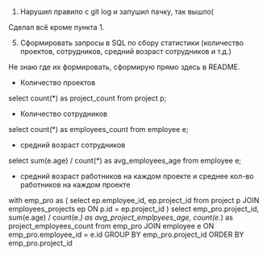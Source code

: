 1. Нарушил правило с git log и запушил пачку, так вышло(

Сделал всё кроме пункта 1. 

5. Сформировать запросы в SQL по сбору статистики (количество проектов, сотрудников, средний возраст сотрудников и т.д.)

Не знаю где их формировать, сформирую прямо здесь в README.

* Количество проектов

select count(*) as project_count from project p;

* Количество сотрудников

select count(*) as employees_count from employee e;

* средний возраст сотрудников

select sum(e.age) / count(*)  as avg_employees_age from employee e;


* средний возраст работников на каждом проекте и среднее кол-во работников на каждом проекте

with emp_pro as (
    select ep.employee_id, ep.project_id from project p JOIN employees_projects ep ON p.id = ep.project_id
)
select
emp_pro.project_id,
sum(e.age) / count(e.*) as avg_project_emplpyees_age,
count(e.*) as project_employees_count
from emp_pro
JOIN employee e
ON emp_pro.employee_id = e.id
GROUP BY  emp_pro.project_id
ORDER BY  emp_pro.project_id

